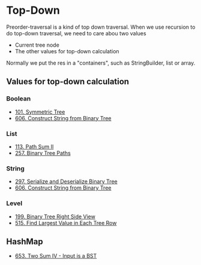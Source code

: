 # Top-Down

Preorder-traversal is a kind of top down traversal. When we use recursion to do top-down traversal, we need to care abou two values

* Current tree node
* The other values for top-down calculation

Normally we put the res in a "containers", such as StringBuilder, list or array.


## Values for top-down calculation

### Boolean
* [101. Symmetric Tree]()
* [606. Construct String from Binary Tree]()

### List
* [113. Path Sum II]()
* [257. Binary Tree Paths]()

### String
* [297. Serialize and Deserialize Binary Tree]()
* [606. Construct String from Binary Tree]()

### Level
* [199. Binary Tree Right Side View]()
* [515. Find Largest Value in Each Tree Row]()

## HashMap
* [653. Two Sum IV - Input is a BST]()
